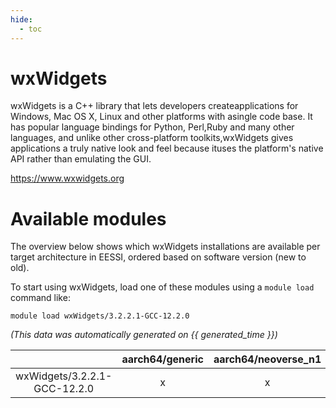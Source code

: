 ```yaml
---
hide:
  - toc
---
```


wxWidgets
=========


wxWidgets is a C++ library that lets developers createapplications for Windows, Mac OS X, Linux and other platforms with asingle code base. It has popular language bindings for Python, Perl,Ruby and many other languages, and unlike other cross-platform toolkits,wxWidgets gives applications a truly native look and feel because ituses the platform's native API rather than emulating the GUI.

https://www.wxwidgets.org
# Available modules


The overview below shows which wxWidgets installations are available per target architecture in EESSI, ordered based on software version (new to old).

To start using wxWidgets, load one of these modules using a `module load` command like:

```shell
module load wxWidgets/3.2.2.1-GCC-12.2.0
```

*(This data was automatically generated on {{ generated_time }})*  

| |aarch64/generic|aarch64/neoverse_n1|aarch64/neoverse_v1|x86_64/generic|x86_64/amd/zen2|x86_64/amd/zen3|x86_64/amd/zen4|x86_64/intel/haswell|x86_64/intel/skylake_avx512|
| :---: | :---: | :---: | :---: | :---: | :---: | :---: | :---: | :---: | :---: |
|wxWidgets/3.2.2.1-GCC-12.2.0|x|x|x|x|x|x|-|x|x|
